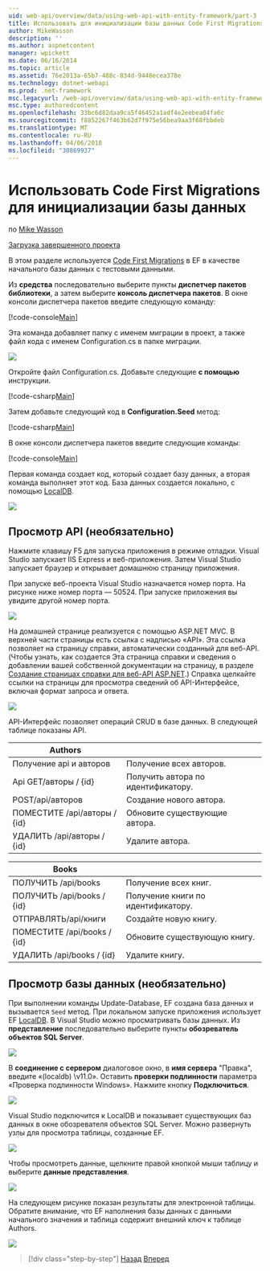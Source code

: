 ```yaml
---
uid: web-api/overview/data/using-web-api-with-entity-framework/part-3
title: Использовать для инициализации базы данных Code First Migrations | Документы Microsoft
author: MikeWasson
description: ''
ms.author: aspnetcontent
manager: wpickett
ms.date: 06/16/2014
ms.topic: article
ms.assetid: 76e2013a-65b7-488c-834d-9448ecea378e
ms.technology: dotnet-webapi
ms.prod: .net-framework
msc.legacyurl: /web-api/overview/data/using-web-api-with-entity-framework/part-3
msc.type: authoredcontent
ms.openlocfilehash: 33bc6d82daa9ca5f46452a1adf4e2eebea04fa6c
ms.sourcegitcommit: f8852267f463b62d7f975e56bea9aa3f68fbbdeb
ms.translationtype: MT
ms.contentlocale: ru-RU
ms.lasthandoff: 04/06/2018
ms.locfileid: "30869937"
---
```

<a name="use-code-first-migrations-to-seed-the-database"></a>Использовать Code First Migrations для инициализации базы данных
====================
по [Mike Wasson](https://github.com/MikeWasson)

[Загрузка завершенного проекта](https://github.com/MikeWasson/BookService)

В этом разделе используется [Code First Migrations](https://msdn.microsoft.com/data/jj591621) в EF в качестве начального базы данных с тестовыми данными.

Из **средства** последовательно выберите пункты **диспетчер пакетов библиотеки**, а затем выберите **консоль диспетчера пакетов**. В окне консоли диспетчера пакетов введите следующую команду:

[!code-console[Main](part-3/samples/sample1.cmd)]

Эта команда добавляет папку с именем миграции в проект, а также файл кода с именем Configuration.cs в папке миграции.

![](part-3/_static/image1.png)

Откройте файл Configuration.cs. Добавьте следующие **с помощью** инструкции.

[!code-csharp[Main](part-3/samples/sample2.cs)]

Затем добавьте следующий код в **Configuration.Seed** метод:

[!code-csharp[Main](part-3/samples/sample3.cs)]

В окне консоли диспетчера пакетов введите следующие команды:

[!code-console[Main](part-3/samples/sample4.cmd)]

Первая команда создает код, который создает базу данных, а вторая команда выполняет этот код. База данных создается локально, с помощью [LocalDB](https://msdn.microsoft.com/library/hh510202.aspx).

![](part-3/_static/image2.png)

## <a name="explore-the-api-optional"></a>Просмотр API (необязательно)

Нажмите клавишу F5 для запуска приложения в режиме отладки. Visual Studio запускает IIS Express и веб-приложения. Затем Visual Studio запускает браузер и открывает домашнюю страницу приложения.

При запуске веб-проекта Visual Studio назначается номер порта. На рисунке ниже номер порта — 50524. При запуске приложения вы увидите другой номер порта.

![](part-3/_static/image3.png)

На домашней странице реализуется с помощью ASP.NET MVC. В верхней части страницы есть ссылка с надписью «API». Эта ссылка позволяет на страницу справки, автоматически созданный для веб-API. (Чтобы узнать, как создается Эта страница справки и сведения о добавлении вашей собственной документации на страницу, в разделе [Создание страницах справки для веб-API ASP.NET](../../getting-started-with-aspnet-web-api/creating-api-help-pages.md).) Справка щелкайте ссылки на страницы для просмотра сведений об API-Интерфейсе, включая формат запроса и ответа.

![](part-3/_static/image4.png)

API-Интерфейс позволяет операций CRUD в базе данных. В следующей таблице показаны API.

| Authors |  |
| --- | -- |
| Получение api и авторов | Получение всех авторов. |
| Api GET/авторы / {id} | Получить автора по идентификатору. |
| POST/api/авторов | Создание нового автора. |
| ПОМЕСТИТЕ /api/авторы / {id} | Обновите существующие автора. |
| УДАЛИТЬ /api/авторы / {id} | Удалите автора. |

| Books |  |
| --- | -- |
| ПОЛУЧИТЬ /api/books | Получение всех книг. |
| ПОЛУЧИТЬ /api/books / {id} | Получение книги по идентификатору. |
| ОТПРАВЛЯТЬ/api/книги | Создайте новую книгу. |
| ПОМЕСТИТЕ /api/books / {id} | Обновите существующую книгу. |
| УДАЛИТЬ /api/books / {id} | Удалите книгу. |

## <a name="view-the-database-optional"></a>Просмотр базы данных (необязательно)

При выполнении команды Update-Database, EF создана база данных и вызывается `Seed` метод. При локальном запуске приложения использует EF [LocalDB](https://blogs.msdn.com/b/sqlexpress/archive/2011/07/12/introducing-localdb-a-better-sql-express.aspx). В Visual Studio можно просматривать базы данных. Из **представление** последовательно выберите пункты **обозреватель объектов SQL Server**.

![](part-3/_static/image5.png)

В **соединение с сервером** диалоговое окно, в **имя сервера** "Правка", введите «(localdb) \v11.0». Оставить **проверки подлинности** параметра «Проверка подлинности Windows». Нажмите кнопку **Подключиться**.

![](part-3/_static/image6.png)

Visual Studio подключится к LocalDB и показывает существующих баз данных в окне обозревателя объектов SQL Server. Можно развернуть узлы для просмотра таблицы, созданные EF.

![](part-3/_static/image7.png)

Чтобы просмотреть данные, щелкните правой кнопкой мыши таблицу и выберите **данные представления**.

![](part-3/_static/image8.png)

На следующем рисунке показан результаты для электронной таблицы. Обратите внимание, что EF наполнения базы данных с данными начального значения и таблица содержит внешний ключ к таблице Authors.

![](part-3/_static/image9.png)

> [!div class="step-by-step"]
> [Назад](part-2.md)
> [Вперед](part-4.md)
